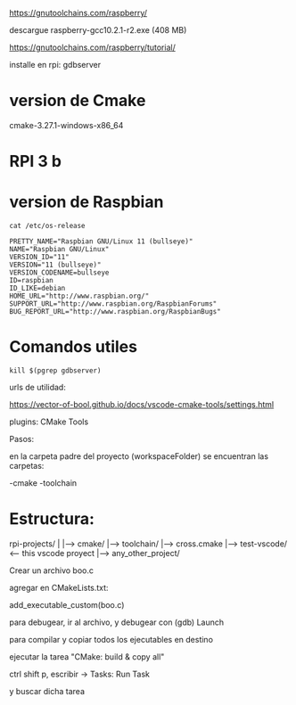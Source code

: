 https://gnutoolchains.com/raspberry/

descargue raspberry-gcc10.2.1-r2.exe (408 MB)

https://gnutoolchains.com/raspberry/tutorial/

installe en rpi: gdbserver

# version de Cmake

cmake-3.27.1-windows-x86_64

# RPI 3 b

# version de Raspbian
```
cat /etc/os-release

PRETTY_NAME="Raspbian GNU/Linux 11 (bullseye)"
NAME="Raspbian GNU/Linux"
VERSION_ID="11"
VERSION="11 (bullseye)"
VERSION_CODENAME=bullseye
ID=raspbian
ID_LIKE=debian
HOME_URL="http://www.raspbian.org/"
SUPPORT_URL="http://www.raspbian.org/RaspbianForums"
BUG_REPORT_URL="http://www.raspbian.org/RaspbianBugs"
```

# Comandos utiles

`kill $(pgrep gdbserver)`

urls de utilidad:

https://vector-of-bool.github.io/docs/vscode-cmake-tools/settings.html

plugins:
CMake Tools

Pasos:

en la carpeta padre del proyecto (workspaceFolder) se encuentran las carpetas:

-cmake
-toolchain

# Estructura:

rpi-projects/
|
|--> cmake/
|--> toolchain/
|--> cross.cmake
|--> test-vscode/        <-- this vscode proyect
|--> any_other_project/


Crear un archivo boo.c

agregar en CMakeLists.txt:

add_executable_custom(boo.c)


para debugear, ir al archivo, y debugear con (gdb) Launch



para compilar y copiar todos los ejecutables en destino

ejecutar la tarea "CMake: build & copy all"

ctrl shift p, escribir -> Tasks: Run Task

y buscar dicha tarea

